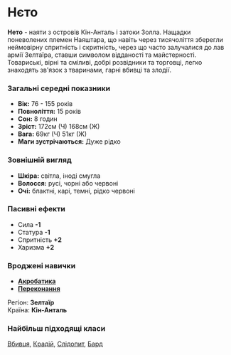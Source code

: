 # Нєто

**Нето** - наяти з островів Кін-Анталь і затоки Золла. Нащадки поневолених племен Наяштара, що навіть через тисячоліття зберегли неймовірну спритність і скритність, через що часто залучалися до лав армії Зелтаїра, ставши символом відданості та майстерності.<br />
Товариські, вірні та сміливі, добрі розвідники та торговці, легко знаходять зв'язок з тваринами, гарні вбивці та злодії.

### Загальні середні показники
  - **Вік:** 76 - 155 років
  - **Повноліття:** 15 років
  - **Сон:** 8 годин
  - **Зріст:** 172см (Ч) 168см (Ж)
  - **Вага:** 69кг (Ч) 51кг (Ж)
  - **Маги зустрічаються:** Дуже рідко

### Зовнішній вигляд
  - **Шкіра:** світла, іноді смугла
  - **Волосся:** русі, чорні або червоні
  - **Очі:** блактні, карі, темні, рідко червоні

### Пасивні ефекти
  - Сила **-1**
  - Статура **-1**
  - Спритність **+2**
  - Харизма **+2**

### Вроджені навички
  - [**Акробатика**](/docs/characters/using.md#acrobatics)
  - [**Переконання**](/docs/characters/using.md#persuation)

Регіон: **Зелтаїр**<br />
Країна: **Кін-Анталь**

### Найбільш підходящі класи

[Вбивця](/docs/classes/killer), [Крадій](/docs/classes/thief), [Слідопит](/docs/classes/ranger), [Бард](/docs/classes/bard)